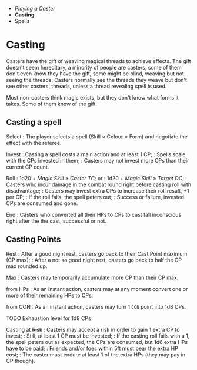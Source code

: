 
<!-- .margin.compass -->
* _Playing a Caster_
* **Casting**
* Spells


# Casting

Casters have the gift of weaving magical threads to achieve effects. The gift doesn't seem hereditary, a minority of people are casters, some of them don't even know they have the gift, some might be blind, weaving but not seeing the threads. Casters normally see the threads they weave but don't see other casters' threads, unless a thread revealing spell is used.

Most non-casters think magic exists, but they don't know what forms it takes. Some of them know of the gift.


## Casting a spell

Select
: The player selects a spell (~~Skill~~ × ~~Colour~~ × ~~Form~~) and negotiate the effect with the referee.


Invest
: Casting a spell costs a main action and at least 1 CP;
: Spells scale with the CPs invested in them;
: Casters may not invest more CPs than their current CP count.

Roll
: 1d20 + _Magic Skill_ ≥ _Caster TC_; or
: 1d20 + _Magic Skill_ ≥ _Target DC_;
: Casters who incur damage in the combat round right before casting roll with disadvantage;
: Casters may invest extra CPs to increase their roll result, +1 per CP;
: If the roll fails, the spell peters out;
: Success or failure, invested CPs are consumed and gone.

End
: Casters who converted all their HPs to CPs to cast fall inconscious right after the the cast, successful or not.


## Casting Points

Rest
: After a good night rest, casters go back to their Cast Point maximum (CP max);
: After a not so good night rest, casters go back to half the CP max rounded up.

Max
: Casters may temporarily accumulate more CP than their CP max.

from HPs
: As an instant action, casters may at any moment convert one or more of their remaining HPs to CPs.

from CON
: As an instant action, casters may turn 1 `CON` point into 1d8 CPs.


<!-- RETURN -->

TODO Exhaustion level for 1d8 CPs

Casting at ~~Risk~~
: Casters may accept a risk in order to gain 1 extra CP to invest;
: Still, at least 1 CP must be invested;
: If the casting roll fails with a 1, the spell peters out as expected, the CPs are consumed, but 1d6 extra HPs have to be paid;
: Friends and/or foes within 5ft must bear the extra HP cost;
: The caster must endure at least 1 of the extra HPs (they may pay in CP though).

